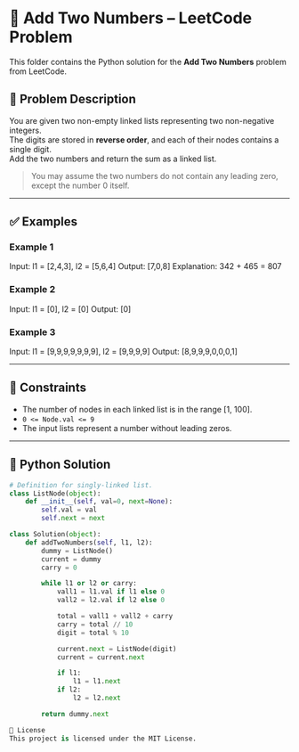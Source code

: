 # 🧮 Add Two Numbers – LeetCode Problem

This folder contains the Python solution for the **Add Two Numbers** problem from LeetCode.

## 📘 Problem Description

You are given two non-empty linked lists representing two non-negative integers.  
The digits are stored in **reverse order**, and each of their nodes contains a single digit.  
Add the two numbers and return the sum as a linked list.

> You may assume the two numbers do not contain any leading zero, except the number 0 itself.

---

## ✅ Examples

### Example 1
Input: l1 = [2,4,3], l2 = [5,6,4]
Output: [7,0,8]
Explanation: 342 + 465 = 807



### Example 2
Input: l1 = [0], l2 = [0]
Output: [0]


### Example 3
Input: l1 = [9,9,9,9,9,9,9], l2 = [9,9,9,9]
Output: [8,9,9,9,0,0,0,1]


---

## 📌 Constraints

- The number of nodes in each linked list is in the range [1, 100].
- `0 <= Node.val <= 9`
- The input lists represent a number without leading zeros.

---

## 🧠 Python Solution

```python
# Definition for singly-linked list.
class ListNode(object):
    def __init__(self, val=0, next=None):
        self.val = val
        self.next = next

class Solution(object):
    def addTwoNumbers(self, l1, l2):
        dummy = ListNode()
        current = dummy
        carry = 0

        while l1 or l2 or carry:
            vall1 = l1.val if l1 else 0
            vall2 = l2.val if l2 else 0

            total = vall1 + vall2 + carry
            carry = total // 10
            digit = total % 10

            current.next = ListNode(digit)
            current = current.next

            if l1:
                l1 = l1.next
            if l2:
                l2 = l2.next

        return dummy.next

📄 License
This project is licensed under the MIT License.